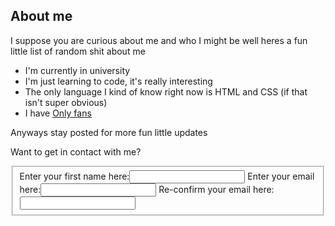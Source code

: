 <!DOCTYPE HTML>
<html>
  <head> <meta A practice webpage </head>
  <body>
  <main>
    <div class="intro">
    <section>
      <h1>About me</h1>
        <p> I suppose you are curious about me and who I might be well heres a fun little list of random shit about me </p>
        <ul>
          <li>I'm currently in university</li>
          <li>I'm just learning to code, it's really interesting</li>
          <li> The only language I kind of know right now is HTML and CSS (if that isn't super obvious)</li>
          <li>I have <a href = https://www.youtube.com/watch?v=dQw4w9WgXcQ> Only fans </a> </li>
      </ul>
        <p>Anyways stay posted for more fun little updates</p>
      </div>
      <div>
        <p>Want to get in contact with me?</p>
        <fieldset>
          <label>Enter your first name here:<input type="text" required></label>
          <label>Enter your email here:<input type="email" required></label>
          <label>Re-confirm your email here:<input type="email" required></label>
        </fieldset>
      </dv>
  </main>
    </body>
</html>
